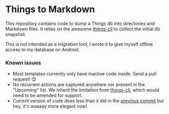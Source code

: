 # Things to Markdown

This repository contains code to dump a Things db into directories
and Markdown files. It relies on the awesome [things-cli](https://github.com/thingsapi/things-cli)
to collect the initial db snapshot.

This is not intended as a migration tool, I wrote it to give myself offline access to my database on Android.

### Known issues
* Most templates currently only have inactive code inside. Send a pull request! 😊
* No recurrent actions are captured anywhere nor present in the "Upcoming" list. We inherit the limitation from [things-cli](https://github.com/thingsapi/things-cli), which would need to be amended for support.
* Current version of code does less than it did in the [previous commit](https://github.com/r1cc4rdo/things2md/commit/013389f0c0b9c2709b4c0a91372c903fa11666fc) but hey, it's waaaay more elegant now!